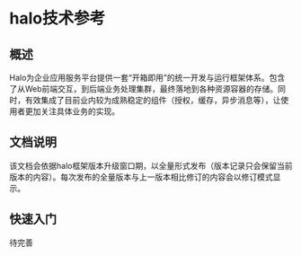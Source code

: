 # halo技术参考


## 概述

Halo为企业应用服务平台提供一套“开箱即用”的统一开发与运行框架体系。包含了从Web前端交互，到后端业务处理集群，最终落地到各种资源容器的存储。同时，有效集成了目前业内较为成熟稳定的组件（授权，缓存，异步消息等），让使用者更加关注具体业务的实现。

## 文档说明

该文档会依据halo框架版本升级窗口期，以全量形式发布（版本记录只会保留当前版本的内容）。每次发布的全量版本与上一版本相比修订的内容会以修订模式显示。

## 快速入门

待完善
